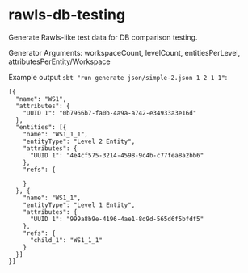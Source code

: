 # rawls-db-testing
Generate Rawls-like test data for DB comparison testing.
  
Generator Arguments: workspaceCount, levelCount, entitiesPerLevel, attributesPerEntity/Workspace  
  
Example output `sbt "run generate json/simple-2.json 1 2 1 1"`:
```
[{
  "name": "WS1",
  "attributes": {
    "UUID 1": "0b7966b7-fa0b-4a9a-a742-e34933a3e16d"
  },
  "entities": [{
    "name": "WS1_1_1",
    "entityType": "Level 2 Entity",
    "attributes": {
      "UUID 1": "4e4cf575-3214-4598-9c4b-c77fea8a2bb6"
    },
    "refs": {

    }
  }, {
    "name": "WS1_1",
    "entityType": "Level 1 Entity",
    "attributes": {
      "UUID 1": "999a8b9e-4196-4ae1-8d9d-565d6f5bfdf5"
    },
    "refs": {
      "child_1": "WS1_1_1"
    }
  }]
}]
```
